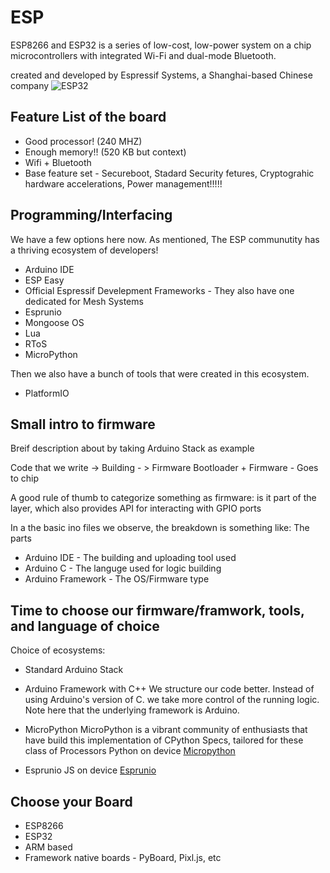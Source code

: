 # ESP
ESP8266 and ESP32 is a series of low-cost, low-power system on a chip microcontrollers with integrated Wi-Fi and dual-mode Bluetooth.

created and developed by Espressif Systems, a Shanghai-based Chinese company
![ESP32](https://www.espressif.com/sites/default/files/modules/esp32-wroom-32-01-s.png)


## Feature List of the board
* Good processor!
(240 MHZ)
* Enough memory!!
(520 KB but context)
* Wifi + Bluetooth
* Base feature set - Secureboot, Stadard Security fetures, Cryptograhic hardware accelerations, Power management!!!!!


## Programming/Interfacing

We have a few options here now. As mentioned, The ESP communutity has a thriving ecosystem of developers!
* Arduino IDE
* ESP Easy
* Official Espressif Develepment Frameworks - They also have one dedicated for Mesh Systems
* Esprunio
* Mongoose OS
* Lua
* RToS
* MicroPython

Then we also have a bunch of tools that were created in this ecosystem.
* PlatformIO


## Small intro to firmware
Breif description about by taking Arduino Stack as example

Code that we write -> Building - > Firmware
Bootloader + Firmware - Goes to chip

A good rule of thumb to categorize something as firmware: is it part of the layer, which also provides API for interacting with GPIO ports

In a the basic ino files we observe, the breakdown is something like:
The parts
* Arduino IDE - The building and uploading tool used 
* Arduino C - The languge used for logic building
* Arduino Framework - The OS/Firmware type

## Time to choose our firmware/framwork, tools, and language of choice
Choice of ecosystems:
* Standard Arduino Stack

* Arduino Framework with C++
We structure our code better. Instead of using Arduino's version of C. we take more control of the running logic.
Note here that the underlying framework is Arduino. 

* MicroPython
MicroPython is a vibrant community of enthusiasts that have build this implementation of CPython Specs, tailored for these class of Processors
Python on device
[Micropython](https://karx.github.io/Micropython)

* Esprunio
JS on device
[Esprunio](https://karx.github.io/Esprunio)


## Choose your Board
* ESP8266
* ESP32
* ARM based
* Framework native boards - PyBoard, Pixl.js, etc

